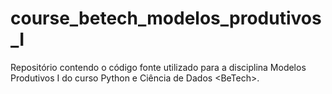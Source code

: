 # course_betech_modelos_produtivos_I
Repositório contendo o código fonte utilizado para a disciplina Modelos Produtivos I do curso Python e Ciência de Dados &lt;BeTech>.

